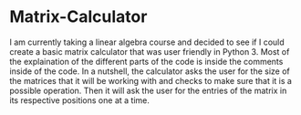 # Matrix-Calculator

I am currently taking a linear algebra course and decided to see if I could create a basic matrix calculator that was user friendly in Python 3. Most of the explaination of the different parts of the code is inside the comments inside of the code. In a nutshell, the calculator asks the user for the size of the matrices that it will be working with and checks to make sure that it is a possible operation. Then it will ask the user for the entries of the matrix in its respective positions one at a time. 
